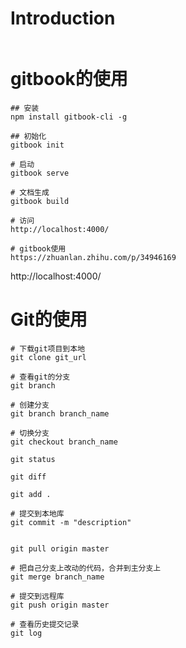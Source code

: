 # Introduction

```java

```

# gitbook的使用



```shell
## 安装
npm install gitbook-cli -g

## 初始化
gitbook init

# 启动
gitbook serve

# 文档生成
gitbook build

# 访问
http://localhost:4000/

# gitbook使用
https://zhuanlan.zhihu.com/p/34946169
```

http://localhost:4000/



# Git的使用

```shell
# 下载git项目到本地
git clone git_url

# 查看git的分支
git branch 

# 创建分支
git branch branch_name

# 切换分支
git checkout branch_name

git status 

git diff

git add .

# 提交到本地库
git commit -m "description"


git pull origin master

# 把自己分支上改动的代码，合并到主分支上
git merge branch_name

# 提交到远程库
git push origin master

# 查看历史提交记录
git log
```

